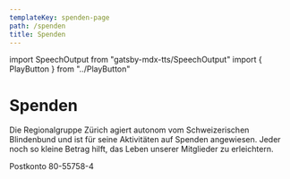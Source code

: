 ```yaml
---
templateKey: spenden-page
path: /spenden
title: Spenden
---
```

import SpeechOutput from "gatsby-mdx-tts/SpeechOutput"
import { PlayButton } from "../PlayButton"

<SpeechOutput id="spenden" customPlayButton={PlayButton}>

# Spenden

Die Regionalgruppe Zürich agiert autonom vom Schweizerischen Blindenbund und ist für seine Aktivitäten auf Spenden angewiesen. Jeder noch so kleine Betrag hilft, das Leben unserer Mitglieder zu erleichtern.

Postkonto 80-55758-4

</SpeechOutput>